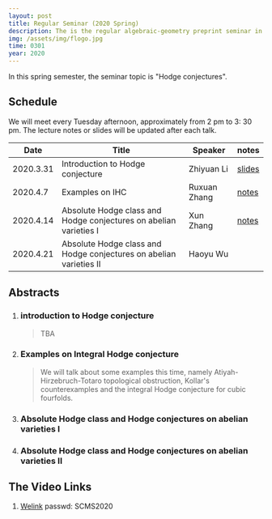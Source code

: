 ```yaml
---
layout: post 
title: Regular Seminar (2020 Spring)
description: The is the regular algebraic-geometry preprint seminar in SCMS, organized by Zhiyuan Li.
img: /assets/img/flogo.jpg
time: 0301
year: 2020
---
```


In this spring semester, the seminar topic is "Hodge conjectures". 

## Schedule 

We will meet every Tuesday afternoon, approximately from 2 pm to 3: 30 pm. The lecture notes or slides will be updated after each talk.

|Date| Title | Speaker| notes |
|----| ---- | ----|----|
|2020.3.31 | Introduction to Hodge conjecture | Zhiyuan Li | [slides](/assets/pdf/Seminar.pdf) |
|2020.4.7 | Examples on IHC                  | Ruxuan Zhang | [notes](/assets/pdf/Examples.pdf) |
|2020.4.14 | Absolute Hodge class and Hodge conjectures on abelian varieties I                                | Xun  Zhang  |[notes](/assets/pdf/Seminar2.pdf) |
| 2020.4.21 |  Absolute Hodge class and Hodge conjectures on abelian varieties II | Haoyu Wu |  |

## Abstracts

1. ### introduction to Hodge conjecture

   > TBA

   

2. ### Examples on Integral Hodge conjecture

   > We will talk about some examples this time, namely  Atiyah-Hirzebruch-Totaro topological obstruction, Kollar's counterexamples and the integral Hodge conjecture for cubic fourfolds.

   

3. ### Absolute Hodge class and Hodge conjectures on abelian varieties I

   > 

4. ### Absolute Hodge class and Hodge conjectures on abelian varieties II

   > 

## The Video Links

1. [Welink](https://space.welink.huaweicloud.com/p/6695513d43cd87f36069c8b8bbb11c84) passwd: SCMS2020




